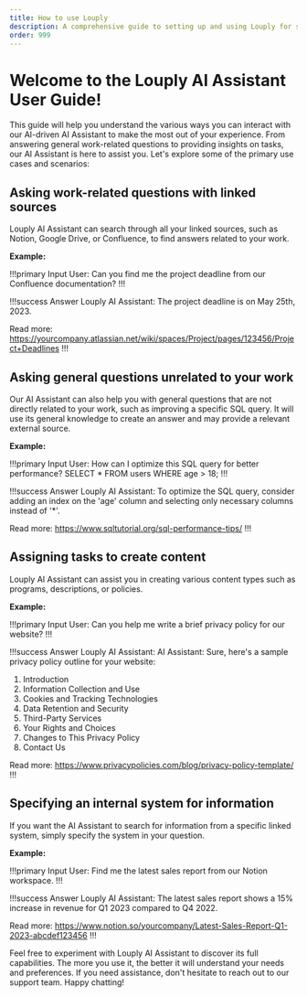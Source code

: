 ```yaml
---
title: How to use Louply
description: A comprehensive guide to setting up and using Louply for streamlined internal communication and knowledge management.
order: 999
---
```


# Welcome to the Louply AI Assistant User Guide!

This guide will help you understand the various ways you can interact with our AI-driven AI Assistant to make the most out of your experience. From answering general work-related questions to providing insights on tasks, our AI Assistant is here to assist you. Let's explore some of the primary use cases and scenarios:

## Asking work-related questions with linked sources

Louply AI Assistant can search through all your linked sources, such as Notion, Google Drive, or Confluence, to find answers related to your work.

**Example:**

!!!primary Input
User: Can you find me the project deadline from our Confluence documentation?
!!!

!!!success Answer
Louply AI Assistant: The project deadline is on May 25th, 2023. 

Read more: https://yourcompany.atlassian.net/wiki/spaces/Project/pages/123456/Project+Deadlines
!!!

## Asking general questions unrelated to your work

Our AI Assistant can also help you with general questions that are not directly related to your work, such as improving a specific SQL query. It will use its general knowledge to create an answer and may provide a relevant external source.

**Example:**

!!!primary Input
User: How can I optimize this SQL query for better performance? SELECT * FROM users WHERE age > 18;
!!!

!!!success Answer
Louply AI Assistant: To optimize the SQL query, consider adding an index on the 'age' column and selecting only necessary columns instead of '*'.

Read more: https://www.sqltutorial.org/sql-performance-tips/
!!!

## Assigning tasks to create content

Louply AI Assistant can assist you in creating various content types such as programs, descriptions, or policies.

**Example:**

!!!primary Input
User: Can you help me write a brief privacy policy for our website?
!!!

!!!success Answer
Louply AI Assistant: AI Assistant: Sure, here's a sample privacy policy outline for your website:
1. Introduction
2. Information Collection and Use
3. Cookies and Tracking Technologies
4. Data Retention and Security
5. Third-Party Services
6. Your Rights and Choices
7. Changes to This Privacy Policy
8. Contact Us

Read more: https://www.privacypolicies.com/blog/privacy-policy-template/
!!!

## Specifying an internal system for information

If you want the AI Assistant to search for information from a specific linked system, simply specify the system in your question.

**Example:**

!!!primary Input
User: Find me the latest sales report from our Notion workspace.
!!!

!!!success Answer
Louply AI Assistant: The latest sales report shows a 15% increase in revenue for Q1 2023 compared to Q4 2022. 

Read more: https://www.notion.so/yourcompany/Latest-Sales-Report-Q1-2023-abcdef123456
!!!


Feel free to experiment with Louply AI Assistant to discover its full capabilities. The more you use it, the better it will understand your needs and preferences. If you need assistance, don't hesitate to reach out to our support team. Happy chatting!
